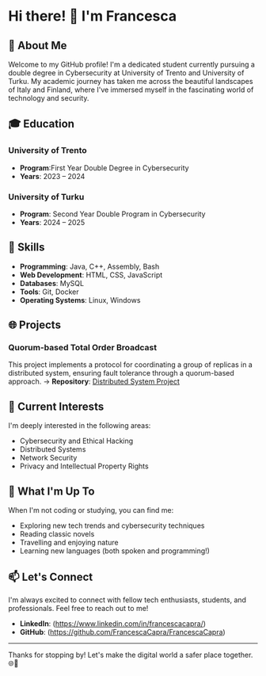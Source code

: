 # Hi there! 👋 I'm Francesca


## 🌟 About Me

Welcome to my GitHub profile! I'm a dedicated student currently pursuing a double degree in Cybersecurity at University of Trento and University of Turku. My academic journey has taken me across the beautiful landscapes of Italy and Finland, where I've immersed myself in the fascinating world of technology and security.

## 🎓 Education

### University of Trento
- **Program**:First Year Double Degree in Cybersecurity
- **Years**: 2023 – 2024

### University of Turku
- **Program**: Second Year Double Program in Cybersecurity
- **Years**: 2024 – 2025

## 🔧 Skills

- **Programming**: Java, C++, Assembly, Bash
- **Web Development**: HTML, CSS, JavaScript
- **Databases**: MySQL
- **Tools**: Git, Docker
- **Operating Systems**: Linux, Windows

## 🌐 Projects

### Quorum-based Total Order Broadcast
This project implements a protocol for coordinating a group of replicas in a distributed system, ensuring fault tolerance through a quorum-based approach.
-> **Repository**: [Distributed System Project](https://github.com/YourUsername/Distributed_System_Project)

## 👀 Current Interests

I'm deeply interested in the following areas:
- Cybersecurity and Ethical Hacking
- Distributed Systems
- Network Security
- Privacy and Intellectual Property Rights

## 🌱 What I'm Up To

When I'm not coding or studying, you can find me:
- Exploring new tech trends and cybersecurity techniques
- Reading classic novels
- Travelling and enjoying nature
- Learning new languages (both spoken and programming!)

## 📫 Let's Connect

I'm always excited to connect with fellow tech enthusiasts, students, and professionals. Feel free to reach out to me!

- **LinkedIn**: (https://www.linkedin.com/in/francescacapra/)
- **GitHub**: (https://github.com/FrancescaCapra/FrancescaCapra)

---

Thanks for stopping by! Let's make the digital world a safer place together. 🌐🔐
